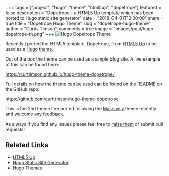 +++
tags = ["project", "hugo", "theme", "html5up", "dopetrope"]
featured = false
description = "Dopetrope - a HTML5 Up template which has been ported to Hugo static site generator"
date = "2018-04-01T12:00:00"
share = true
title = "Dopetrope Hugo Theme"
slug = "dopetrope-hugo-theme"
author = "Curtis Timson"
comments = true
image = "images/post/hugo-dopetrope-tn.png"
+++
![Hugo Dopetrope Theme](/images/post/hugo-dopetrope.png)

Recently I ported the HTML5 template, Dopetrope, from [HTML5 Up](https://html5up.net/) to be used as a [Hugo](https://gohugo.io/) [theme](https://themes.gohugo.io/).

Out of the box the theme can be used as a simple blog site. A live example of this can be found here:

https://curttimson.github.io/hugo-theme-dopetrope/

Full details on how the theme can be used can be found on the README on the GitHub repo:

https://github.com/curttimson/hugo-theme-dopetrope

This is the 2nd theme I've ported following the [Massively](/post/project/massively-hugo-theme/) theme recently and welcome any feedback.

As always if you find any issues please feel free to [raise them](https://github.com/curttimson/hugo-theme-dopetrope/issues/new) or submit pull requests!

## Related Links

- [HTML5 Up](https://html5up.net/)
- [Hugo Static Site Generator](https://gohugo.io/)
- [Hugo Themes](https://themes.gohugo.io/)